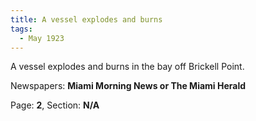 ```yaml
---  
title: A vessel explodes and burns  
tags:  
  - May 1923  
---  
```

  
A vessel explodes and burns in the bay off Brickell Point.  
  
Newspapers: **Miami Morning News or The Miami Herald**  
  
Page: **2**, Section: **N/A** 
